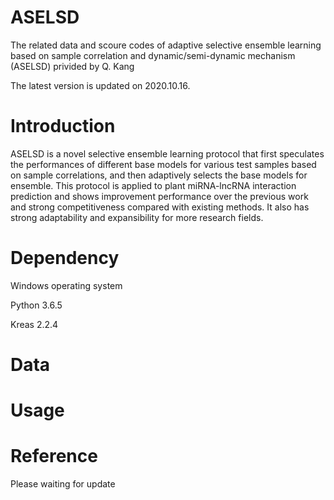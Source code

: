 # ASELSD
The related data and scoure codes of adaptive selective ensemble learning based on sample correlation and dynamic/semi-dynamic mechanism (ASELSD) privided by Q. Kang

The latest version is updated on 2020.10.16.

# Introduction
ASELSD is a novel selective ensemble learning protocol that first speculates the performances of different base models for various test samples based on sample correlations, and then adaptively selects the base models for ensemble. This protocol is applied to plant miRNA-lncRNA interaction prediction and shows improvement performance over the previous work and strong competitiveness compared with existing methods. It also has strong adaptability and expansibility for more research fields.

# Dependency
Windows operating system

Python 3.6.5

Kreas 2.2.4

# Data

# Usage

# Reference
Please waiting for update
